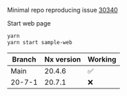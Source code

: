 Minimal repo reproducing issue [30340](https://github.com/nrwl/nx/issues/30340)

Start web page

```bash
yarn
yarn start sample-web
```

| Branch | Nx version | Working |
| ------ | ---------- | ------- |
| Main   | 20.4.6     | ✅      |
| 20-7-1 | 20.7.1     | ❌      |
